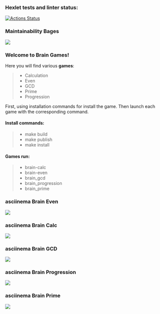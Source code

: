 ### Hexlet tests and linter status:

[![Actions Status](https://github.com/Garkasha/python-project-49/workflows/hexlet-check/badge.svg)](https://github.com/Garkasha/python-project-49/actions)

### Maintainability Bages

<a href="https://codeclimate.com/github/Garkasha/python-project-49/maintainability"><img src="https://api.codeclimate.com/v1/badges/c8dda4d49217e4d828e3/maintainability" /></a>

### Welcome to Brain Games!   

Here you will find various **games**:  

> - Calculation  
> - Even  
> - GCD  
> - Prime  
> - Progression  

First, using installation commands for install the game. Then launch each game with the corresponding command.
  
  
#### Install commands:  

> - make build  
> - make publish  
> - make install  

#### Games run:    

> - brain-calc  
> - brain-even  
> - brain_gcd  
> - brain_progression  
> - brain_prime  
  
  
  
### asciinema Brain Even

<a href="https://asciinema.org/a/y8A6yfBqIsEbWjYevD5GiVkQc" target="_blank"><img src="https://asciinema.org/a/y8A6yfBqIsEbWjYevD5GiVkQc.svg" /></a>

### asciinema Brain Calc

<a href="https://asciinema.org/a/Y7RvHbFyBEkhluecNmK7sZhu1" target="_blank"><img src="https://asciinema.org/a/Y7RvHbFyBEkhluecNmK7sZhu1.svg" /></a>

### asciinema Brain GCD

<a href="https://asciinema.org/a/DCV8TTPv03y8JqnrwMYJoUmRu" target="_blank"><img src="https://asciinema.org/a/DCV8TTPv03y8JqnrwMYJoUmRu.svg" /></a>

### asciinema Brain Progression

<a href="https://asciinema.org/a/CLVTqyHVVh38GKu2fohsM2KBy" target="_blank"><img src="https://asciinema.org/a/CLVTqyHVVh38GKu2fohsM2KBy.svg" /></a>

### asciinema Brain Prime

<a href="https://asciinema.org/a/T7N6VVNSKPtUNGDNgI639Zknl" target="_blank"><img src="https://asciinema.org/a/T7N6VVNSKPtUNGDNgI639Zknl.svg" /></a>

